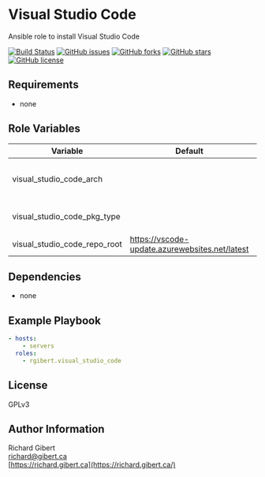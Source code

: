 # Visual Studio Code

Ansible role to install Visual Studio Code

[![Build Status](https://travis-ci.org/rgibert/ansible-role-visual-studio-code.svg?branch=master)](https://travis-ci.org/rgibert/ansible-role-visual-studio-code)
[![GitHub issues](https://img.shields.io/github/issues/rgibert/ansible-role-visual-studio-code.svg)](https://github.com/rgibert/ansible-role-visual-studio-code/issues)
[![GitHub forks](https://img.shields.io/github/forks/rgibert/ansible-role-visual-studio-code.svg)](https://github.com/rgibert/ansible-role-visual-studio-code/network)
[![GitHub stars](https://img.shields.io/github/stars/rgibert/ansible-role-visual-studio-code.svg)](https://github.com/rgibert/ansible-role-visual-studio-code/stargazers)
[![GitHub license](https://img.shields.io/github/license/rgibert/ansible-role-visual-studio-code.svg)](https://github.com/rgibert/ansible-role-visual-studio-code/blob/master/LICENSE)

## Requirements

- none

## Role Variables

| Variable | Default | Description |
|----------|---------|-------------|
| visual_studio_code_arch | | Architecture of the binaries to install |
| visual_studio_code_pkg_type | | OS Packaging format |
| visual_studio_code_repo_root | https://vscode-update.azurewebsites.net/latest | Root URI for downloads |

## Dependencies

- none

## Example Playbook

```yaml
- hosts:
    - servers
  roles:
    - rgibert.visual_studio_code
```

## License

GPLv3

## Author Information

Richard Gibert  
[richard@gibert.ca](mailto:richard@gibert.ca)  
[https://richard.gibert.ca](https://richard.gibert.ca/)
